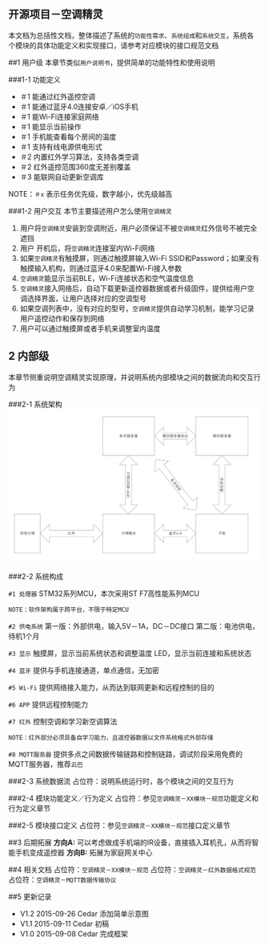 ## 开源项目－空调精灵

本文档为总括性文档，整体描述了系统的`功能性需求`、`系统组成`和`系统交互`，系统各个模块的具体功能定义和实现接口，请参考对应模块的接口规范文档

##1 用户级
本章节类似`用户说明书`，提供简单的功能特性和使用说明

###1-1 功能定义
- ＃1 能通过红外遥控空调
- ＃1 能通过蓝牙4.0连接安卓／iOS手机
- ＃1 能Wi-Fi连接家庭网络
- ＃1 能显示当前操作
- ＃1 手机能查看每个房间的温度
- ＃1 支持有线电源供电形式
- ＃2 内置红外学习算法，支持各类空调
- ＃2 红外遥控范围360度无差别覆盖
- ＃3 能联网自动更新空调库

NOTE：`＃x` 表示任务优先级，数字越小，优先级越高

###1-2 用户交互
本节主要描述用户怎么使用`空调精灵`

1.	用户将`空调精灵`安装到空调附近，用户必须保证不被`空调精灵`红外信号不被完全遮挡
2. 用户	开机后，将`空调精灵`连接室内Wi-Fi网络
3. 如果`空调精灵`有触摸屏，则通过触摸屏输入Wi-Fi SSID和Password；如果没有触摸输入机构，则通过蓝牙4.0来配置Wi-Fi接入参数
4.	`空调精灵`能显示当前BLE，Wi-Fi连接状态和空气温度信息
5.	`空调精灵`接入网络后，自动下载更新遥控器数据或者升级固件，提供给用户空调选择界面，让用户选择对应的空调型号
6.	如果空调列表中，没有对应的型号，`空调精灵`提供自动学习机制，能学习记录用户遥控动作和保存到网络
7.	用户可以通过触摸屏或者手机来调整室内温度


## 2 内部级
本章节侧重说明空调精灵实现原理，并说明系统内部模块之间的数据流向和交互行为

###2-1 系统架构
![系统框图](./res/pic/SystemFramework.png)

###2-2 系统构成

`#1 处理器`
STM32系列MCU，本次采用ST F7高性能系列MCU
``` C
NOTE：软件架构属于跨平台，不限于特定MCU
```

`#2 供电系统`
第一版：外部供电，输入5V－1A，DC－DC接口
第二版：电池供电，待机1个月

`#3 显示`
触摸屏，显示当前系统状态和调整温度
LED，显示当前连接和系统状态

`#4 蓝牙`
提供与手机连接通道，单点通信，无加密

`#5 Wi-Fi`
提供网络接入能力，从而达到联网更新和远程控制的目的

`#6 APP`
提供远程控制能力

`#7 红外`
控制空调和学习新空调算法

``` C
NOTE：红外部分必须具备自学习能力，且遥控器数据以文件系统格式外部存储
```

`#8 MQTT服务器`
提供多点之间数据传输链路和控制链路，调试阶段采用免费的MQTT服务器，推荐`云巴`

###2-3 系统数据流
占位符：说明系统运行时，各个模块之间的交互行为

###2-4 模块功能定义／行为定义
占位符：参见`空调精灵－XX模块－规范`功能定义和行为定义章节

###2-5 模块接口定义
占位符：参见`空调精灵－XX模块－规范`接口定义章节

##3 后期拓展
**方向A:** 可以考虑做成手机端的IR设备，直接插入耳机孔，从而将智能手机变成遥控器
**方向B:** 拓展为家庭网关中心

##4 相关文档
占位符：`空调精灵－XX模块－规范`
占位符：`空调精灵－红外数据格式规范`
占位符：`空调精灵－MQTT数据传输协议`

##5 更新记录
- V1.2 2015-09-26 Cedar 添加简单示意图
- V1.1 2015-09-11 Cedar 初稿
- V1.0 2015-09-08 Cedar 完成框架

